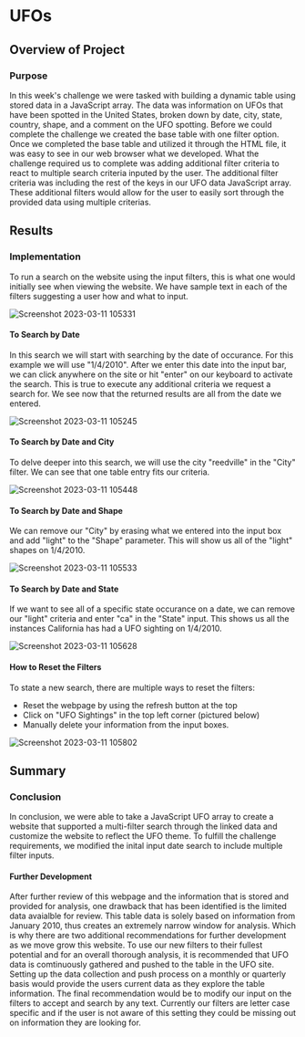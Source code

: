# UFOs
## Overview of Project
### Purpose
In this week's challenge we were tasked with building a dynamic table using stored data in a JavaScript array. The data was information on UFOs that have been spotted in the United States, broken down by date, city, state, country, shape, and a comment on the UFO spotting. Before we could complete the challenge we created the base table with one filter option. Once we completed the base table and utilized it through the HTML file, it was easy to see in our web browser what we developed. What the challenge required us to complete was adding additional filter criteria to react to multiple search criteria inputed by the user. The additional filter criteria was including the rest of the keys in our UFO data JavaScript array. These additional filters would allow for the user to easily sort through the provided data using multiple criterias. 

## Results
### Implementation

To run a search on the website using the input filters, this is what one would initially see when viewing the website. We have sample text in each of the filters suggesting a user how and what to input. 

![Screenshot 2023-03-11 105331](https://user-images.githubusercontent.com/119636655/224494309-3005d52a-567a-4681-b49f-8a7c0c5a6bf9.png)

#### To Search by Date
In this search we will start with searching by the date of occurance. For this example we will use "1/4/2010". After we enter this date into the input bar, we can click anywhere on the site or hit "enter" on our keyboard to activate the search. This is true to execute any additional criteria we request a search for. We see now that the returned results are all from the date we entered. 

![Screenshot 2023-03-11 105245](https://user-images.githubusercontent.com/119636655/224494254-d6b4ae66-f3a4-4d20-bf07-9f14208c1ab0.png)

#### To Search by Date and City
To delve deeper into this search, we will use the city "reedville" in the "City" filter. We can see that one table entry fits our criteria. 

![Screenshot 2023-03-11 105448](https://user-images.githubusercontent.com/119636655/224494352-1bdef6f3-feae-4274-ad10-a6f46330853e.png)

#### To Search by Date and Shape
We can remove our "City" by erasing what we entered into the input box and add "light" to the "Shape" parameter. This will show us all of the "light" shapes on 1/4/2010.

![Screenshot 2023-03-11 105533](https://user-images.githubusercontent.com/119636655/224494395-4d735c16-ad28-480d-bcfb-31e9e7a216c7.png)

#### To Search by Date and State
If we want to see all of a specific state occurance on a date, we can remove our "light" criteria and enter "ca" in the "State" input. This shows us all the instances California has had a UFO sighting on 1/4/2010.

![Screenshot 2023-03-11 105628](https://user-images.githubusercontent.com/119636655/224494431-07f5b0d0-23d3-4b2a-a803-d2564e73f08a.png)

#### How to Reset the Filters
To state a new search, there are multiple ways to reset the filters:
- Reset the webpage by using the refresh button at the top
- Click on "UFO Sightings" in the top left corner (pictured below)
- Manually delete your information from the input boxes. 

![Screenshot 2023-03-11 105802](https://user-images.githubusercontent.com/119636655/224494503-10831f21-71b4-4fac-b4c4-540ce965b2f9.png)

## Summary
### Conclusion
In conclusion, we were able to take a JavaScript UFO array to create a website that supported a multi-filter search through the linked data and customize the website to reflect the UFO theme. To fulfill the challenge requirements, we modified the inital input date search to include multiple filter inputs. 

#### Further Development
After further review of this webpage and the information that is stored and provided for analysis, one drawback that has been identified is the limited data avaialble for review. This table data is solely based on information from January 2010, thus creates an extremely narrow window for analysis. Which is why there are two additional recommendations for further development as we move grow this website. To use our new filters to their fullest potential and for an overall thorough analysis, it is recommended that UFO data is comtinuously gathered and pushed to the table in the UFO site. Setting up the data collection and push process on a monthly or quarterly basis would provide the users current data as they explore the table information. The final recommendation would be to modify our input on the filters to accept and search by any text. Currently our filters are letter case specific and if the user is not aware of this setting they could be missing out on information they are looking for.
